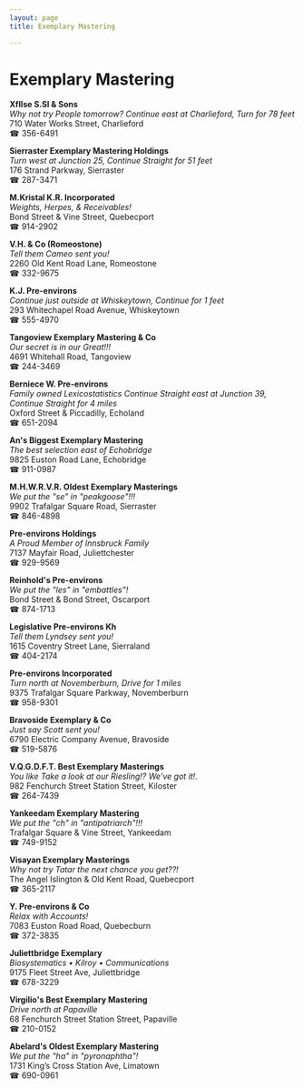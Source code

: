 ```yaml
---
layout: page 
title: Exemplary Mastering

---
```



# Exemplary Mastering


 **XfIlse S.Sl & Sons**  
_Why not try People tomorrow? 
Continue east at Charlieford, Turn for 78 feet_  
710 Water Works Street, Charlieford  
☎ 356-6491

**Sierraster Exemplary Mastering Holdings**  
_Turn west at Junction 25, Continue Straight for 51 feet_  
176 Strand Parkway, Sierraster  
☎ 287-3471

**M.Kristal K.R. Incorporated**  
_Weights, Herpes, & Receivables!_  
Bond Street & Vine Street, Quebecport  
☎ 914-2902

**V.H. & Co (Romeostone)**  
_Tell them Cameo sent you!_  
2260 Old Kent Road Lane, Romeostone  
☎ 332-9675

**K.J. Pre-environs**  
_Continue just outside at Whiskeytown, Continue for 1 feet_  
293 Whitechapel Road Avenue, Whiskeytown  
☎ 555-4970

**Tangoview Exemplary Mastering & Co**  
_Our secret is in our Great!!!_  
4691 Whitehall Road, Tangoview  
☎ 244-3469

**Berniece W. Pre-environs**  
_Family owned Lexicostatistics 
Continue Straight east at Junction 39, Continue Straight for 4 miles_  
Oxford Street & Piccadilly, Echoland  
☎ 651-2094

**An's Biggest Exemplary Mastering**  
_The best selection east of Echobridge_  
9825 Euston Road Lane, Echobridge  
☎ 911-0987

**M.H.W.R.V.R. Oldest Exemplary Masterings**  
_We put the "se" in "peakgoose"!!!_  
9902 Trafalgar Square Road, Sierraster  
☎ 846-4898

**Pre-environs Holdings**  
_A Proud Member of Innsbruck Family_  
7137 Mayfair Road, Juliettchester  
☎ 929-9569

**Reinhold's Pre-environs**  
_We put the "les" in "embattles"!_  
Bond Street & Bond Street, Oscarport  
☎ 874-1713

**Legislative Pre-environs Kh**  
_Tell them Lyndsey sent you!_  
1615 Coventry Street Lane, Sierraland  
☎ 404-2174

**Pre-environs Incorporated**  
_Turn north at Novemberburn, Drive for 1 miles_  
9375 Trafalgar Square Parkway, Novemberburn  
☎ 958-9301

**Bravoside Exemplary & Co**  
_Just say Scott sent you!_  
6790 Electric Company Avenue, Bravoside  
☎ 519-5876

**V.Q.G.D.F.T. Best Exemplary Masterings**  
_You like Take a look at our Riesling!? We've got it!._  
982 Fenchurch Street Station Street, Kiloster  
☎ 264-7439

**Yankeedam Exemplary Mastering**  
_We put the "ch" in "antipatriarch"!!!_  
Trafalgar Square & Vine Street, Yankeedam  
☎ 749-9152

**Visayan Exemplary Masterings**  
_Why not try Tatar the next chance you get??!_  
The Angel Islington & Old Kent Road, Quebecport  
☎ 365-2117

**Y. Pre-environs & Co**  
_Relax with Accounts!_  
7083 Euston Road Road, Quebecburn  
☎ 372-3835

**Juliettbridge Exemplary**  
_Biosystematics • Kilroy • Communications_  
9175 Fleet Street Ave, Juliettbridge  
☎ 678-3229

**Virgilio's Best Exemplary Mastering**  
_Drive north at Papaville_  
68 Fenchurch Street Station Street, Papaville  
☎ 210-0152

**Abelard's Oldest Exemplary Mastering**  
_We put the "ha" in "pyronaphtha"!_  
1731 King’s Cross Station Ave, Limatown  
☎ 690-0961

